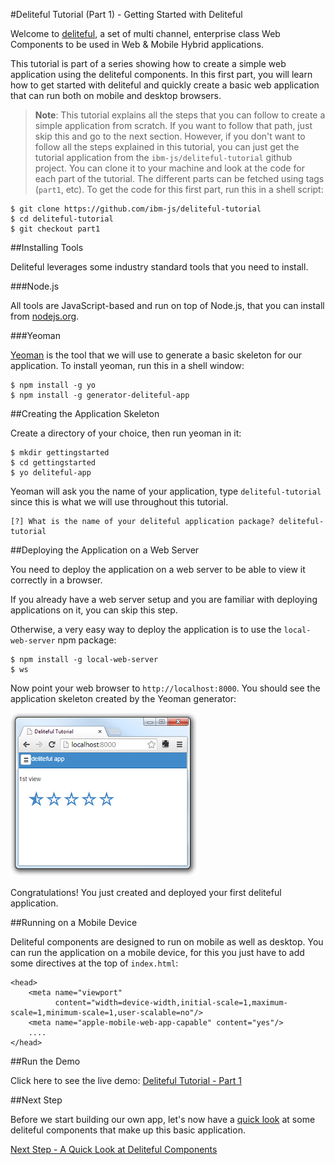 #Deliteful Tutorial (Part 1) - Getting Started with Deliteful

Welcome to [deliteful](http://ibm-js.github.io/deliteful/index.html), a set of multi channel,
enterprise class Web Components to be used in Web & Mobile Hybrid applications.

This tutorial is part of a series showing how to create a simple web application using the deliteful components.
In this first part, you will learn how to get started with deliteful and quickly create a basic web application
that can run both on mobile and desktop browsers.

> **Note**: This tutorial explains all the steps that you can follow to create a simple application from scratch. If
you
want to follow that path, just skip this and go to the next section.
However, if you don't want to follow all the steps explained in this tutorial,
you can just get the tutorial application from the `ibm-js/deliteful-tutorial` github project.
You can clone it to your machine and look at the code for each part of the tutorial. The different parts can be
fetched using tags (`part1`, etc). To get the code for this first part, run this in a shell script:

````
$ git clone https://github.com/ibm-js/deliteful-tutorial
$ cd deliteful-tutorial
$ git checkout part1
````

##Installing Tools

Deliteful leverages some industry standard tools that you need to install.

###Node.js

All tools are JavaScript-based and run on top of Node.js, that you can install from [nodejs.org](http://nodejs.org/).

###Yeoman

[Yeoman](http://yeoman.io) is the tool that we will use to generate a basic skeleton for our application.
To install yeoman, run this in a shell window:

````
$ npm install -g yo
$ npm install -g generator-deliteful-app
````

##Creating the Application Skeleton

Create a directory of your choice, then run yeoman in it:

````
$ mkdir gettingstarted
$ cd gettingstarted
$ yo deliteful-app
````

Yeoman will ask you the name of your application, type `deliteful-tutorial` since this is what we will use throughout
 this tutorial.

````
[?] What is the name of your deliteful application package? deliteful-tutorial
````

##Deploying the Application on a Web Server

You need to deploy the application on a web server to be able to view it correctly in a browser.

If you already have a web server setup and you are familiar with deploying applications on it, you can skip this step.

Otherwise, a very easy way to deploy the application is to use the `local-web-server` npm package:

````
$ npm install -g local-web-server
$ ws
````

Now point your web browser to `http://localhost:8000`. You should see the application skeleton created by the Yeoman
generator:

![Initial Deliteful Application](images/initial.png)

Congratulations! You just created and deployed your first deliteful application.

##Running on a Mobile Device

Deliteful components are designed to run on mobile as well as desktop. You can run the application on a mobile
device, for this you just have to add some directives at the top of `index.html`:

````
<head>
    <meta name="viewport"
          content="width=device-width,initial-scale=1,maximum-scale=1,minimum-scale=1,user-scalable=no"/>
    <meta name="apple-mobile-web-app-capable" content="yes"/>
    ....
</head>
````

##Run the Demo

Click here to see the live demo:
[Deliteful Tutorial - Part 1](http://ibm-js.github.io/deliteful-tutorial/runnable/part1/index.html)

##Next Step

Before we start building our own app, let's now have a [quick look](Part2QuickLook.html) at some deliteful components
that
make up this basic application.

[Next Step - A Quick Look at Deliteful Components](Part2QuickLook.html)
